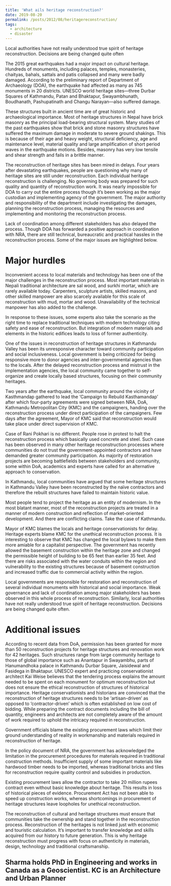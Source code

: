 ```yaml
---
title: 'What ails heritage reconstruction?'
date: 2019-08-20
permalink: /posts/2012/08/heritagereconstruction/
tags:
  - architecture
  - disaster
---
```


Local authorities have not really understood true spirit of heritage reconstruction. Decisions are being changed quite often

The 2015 great earthquakes had a major impact on cultural heritage. Hundreds of monuments, including palaces, temples, monasteries, chaityas, bahals, sattals and patis collapsed and many were badly damaged. According to the preliminary report of Department of Archaeology (DOA), the earthquake had affected as many as 745 monuments in 20 districts. UNESCO world heritage sites—three Durbar Squares of Kathmandu, Patan and Bhaktapur, Swayambhunath, Boudhanath, Pashupatinath and Changu Narayan—also suffered damage.  

These structures built in ancient time are of great historic and archaeological importance. Most of heritage structures in Nepal have brick masonry as the principal load-bearing structural system. Many studies of the past earthquakes show that brick and stone masonry structures have suffered the maximum damage in moderate to severe ground shakings. This is because of their age and heavy weight, structural deficiency, age and maintenance level, material quality and large amplification of short period waves in the earthquake motions. Besides, masonry has very low tensile and shear strength and fails in a brittle manner. 

The reconstruction of heritage sites has been mired in delays. Four years after devastating earthquakes, people are questioning why many of heritage sites are still under reconstruction. Each individual heritage reconstruction is challenging. No governing body was prepared for such quality and quantity of reconstruction work. It was nearly impossible for DOA to carry out the entire process though it’s been working as the major custodian and implementing agency of the government. The major authority and responsibility of the department include investigating the damages, planning the reconstruction process, managing the resources and implementing and monitoring the reconstruction process. 

Lack of coordination among different stakeholders has also delayed the process. Though DOA has forwarded a positive approach in coordination with NRA, there are still technical, bureaucratic and practical hassles in the reconstruction process. Some of the major issues are highlighted below.

Major hurdles  
======
Inconvenient access to local materials and technology has been one of the major challenges in the reconstruction process. Most important materials in Nepali traditional architecture are sal wood, and surkhi mortar, which are rarely available today. Carpenters, sculpture artists, skilled masons, and other skilled manpower are also scarcely available for this scale of reconstruction with mud, mortar and wood. Unavailability of the technical manpower has also added to the challenge. 

In response to these issues, some experts also take the scenario as the right time to replace traditional techniques with modern technology citing safety and ease of reconstruction.  But integration of modern materials and elements in the historic edifices leads to loss of former authenticity. 

One of the issues in reconstruction of heritage structures in Kathmandu Valley has been its unresponsive character toward community participation and social inclusiveness. Local government is being criticized for being responsive more to donor agencies and inter-governmental agencies than to the locals. After the delayed reconstruction process and mistrust in the implementation agencies, the local community came together to self-organize and create locally based structures, focusing on their community heritages.

Two years after the earthquake, local community around the vicinity of Kasthmandap gathered to lead the ‘Campaign to Rebuild Kasthamandap’ after which four-party agreements were signed between NRA, DoA, Kathmandu Metropolitan City (KMC) and the campaigners, handing over the reconstruction process under direct participation of the campaigners. Few days after the agreement, Mayor of KMC said that reconstruction would take place under direct supervision of KMC. 

Case of Rani Pokhari is no different. People rose in protest to halt the reconstruction process which basically used concrete and steel. Such case has been observed in many other heritage reconstruction processes where communities do not trust the government-appointed contractors and have demanded greater community participation. As majority of restoration projects are becoming battlefields between stakeholders and community, some within DoA, academics and experts have called for an alternative approach to conservation. 

In Kathmandu, local communities have argued that some heritage structures in Kathmandu Valley have been reconstructed by the naïve contractors and therefore the rebuilt structures have failed to maintain historic value. 

Most people tend to project the heritage as an entity of modernism. In the most blatant manner, most of the reconstruction projects are treated in a manner of modern construction and reflection of market-oriented development. And there are conflicting claims. Take the case of Kathmandu.

Mayor of KMC blames the locals and heritage conservationists for delay. Heritage experts blame KMC for the unethical reconstruction process. It is interesting to observe that KMC has changed the local bylaws to make them more amiable for a capitalist perspective. The government has recently allowed the basement construction within the heritage zone and changed the permissible height of building to be 65 feet than earlier 35 feet. And there are risks associated with the water conduits within the region and vulnerability to the existing structures because of basement construction and increased traffic due to commercial activity within the region.

Local governments are responsible for restoration and reconstruction of several individual monuments with historical and social importance. Weak governance and lack of coordination among major stakeholders has been observed in this whole process of reconstruction. Similarly, local authorities have not really understood true spirit of heritage reconstruction. Decisions are being changed quite often. 

Additional issues 
======

According to recent data from DoA, permission has been granted for more than 50 reconstruction projects for heritage structures and renovation work for 42 heritages. Such structures range from large community heritage to those of global importance such as Anantapur in Swayambhu, parts of Hanumandhoka palace in Kathmandu Durbar Square, Jaisidewal and Fasidega in Bhaktapur. UNESCO expert and practicing conservationist architect Kai Weise believes that the tendering process explains the amount needed to be spent on each monument for optimum reconstruction but does not ensure the ethical reconstruction of structures of historical importance. Heritage conservationists and historians are convinced that the reconstruction of heritage structures needs to be ‘artisan-driven’ as opposed to ‘contractor-driven’ which is often established on low cost of bidding. While preparing the contract documents including the bill of quantity, engineers and architects are not completely aware of the amount of work required to uphold the intricacy required in reconstruction.

Government officials blame the existing procurement laws which limit their ground understanding of reality in workmanship and materials required in reconstruction of heritage.  

In the policy document of NRA, the government has acknowledged the limitation in the procurement procedures for materials required in traditional construction methods. Insufficient supply of some important materials like hardwood timber needs to be imported, whereas traditional bricks and tiles for reconstruction require quality control and subsidies in production.

Existing procurement laws allow the contractor to take 20 million rupees contract even without basic knowledge about heritage. This results in loss of historical pieces of evidence. Procurement Act has not been able to speed up construction works, whereas shortcomings in procurement of heritage structures leave loopholes for unethical reconstruction.

The reconstruction of cultural and heritage structures must ensure that communities take the ownership and stand together in the reconstruction process. Reconstruction of the heritages is not linked just with economic and touristic calculation.  It’s important to transfer knowledge and skills acquired from our history to future generation. This is why heritage reconstruction must progress with focus on authenticity in materials, design, technology and traditional craftsmanship.


Sharma holds PhD in Engineering and works in Canada as a Geoscientist. KC is an Architecture and Urban Planner
------
